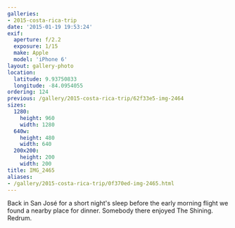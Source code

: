 ```yaml
---
galleries:
- 2015-costa-rica-trip
date: '2015-01-19 19:53:24'
exif:
  aperture: f/2.2
  exposure: 1/15
  make: Apple
  model: 'iPhone 6'
layout: gallery-photo
location:
  latitude: 9.93750833
  longitude: -84.0954055
ordering: 124
previous: /gallery/2015-costa-rica-trip/62f33e5-img-2464
sizes:
  1280:
    height: 960
    width: 1280
  640w:
    height: 480
    width: 640
  200x200:
    height: 200
    width: 200
title: IMG_2465
aliases:
- /gallery/2015-costa-rica-trip/0f370ed-img-2465.html
---
```


Back in San José for a short night's sleep before the early morning flight we found a nearby place for dinner. Somebody there enjoyed The Shining. Redrum.
